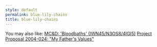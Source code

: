 ```yaml
---
style: default
permalink: blue-lily-chains
title: blue-lily-chains
---
```

You may also like:
[MC&D: 'Bloodbaths' (IWN45/N3OS8/4IGI5)](http://scp-wiki.net/mcd-bloodbaths)
[Project Proposal 2004-024: "My Father's Values"](http://scp-wiki.net/project-proposal-2004-024)